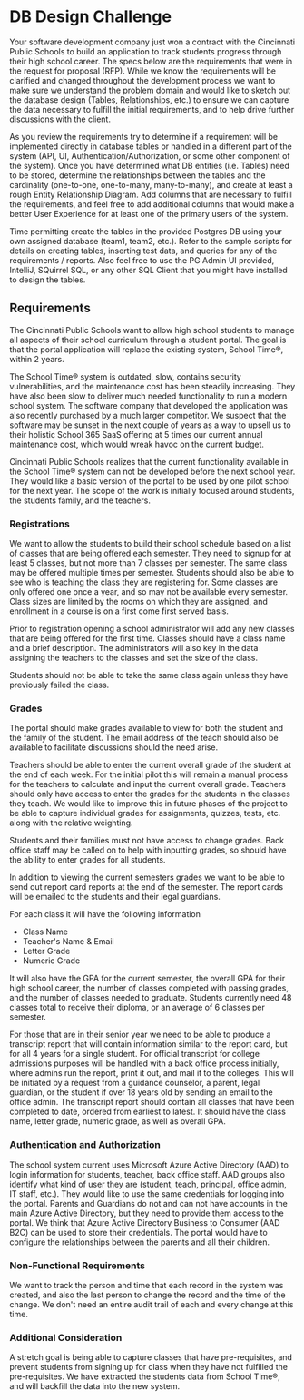 # DB Design Challenge
Your software development company just won a contract with the Cincinnati Public Schools to build an application to track students progress through their high school career. The specs below are the requirements that were in the request for proposal (RFP). While we know the requirements will be clarified and changed throughout the development process we want to make sure we understand the problem domain and would like to sketch out the database design (Tables, Relationships, etc.) to ensure we can capture the data necessary to fulfill the initial requirements, and to help drive further discussions with the client.
 
As you review the requirements try to determine if a requirement will be implemented directly in database tables or handled in a different part of the system (API, UI, Authentication/Authorization, or some other component of the system). Once you have determined what DB entities (i.e. Tables) need to be stored, determine the relationships between the tables and the cardinality (one-to-one, one-to-many, many-to-many), and create at least a rough Entity Relationship Diagram. Add columns that are necessary to fulfill the requirements, and feel free to add additional columns that would make a better User Experience for at least one of the primary users of the system.
 
Time permitting create the tables in the provided Postgres DB using your own assigned database (team1, team2, etc.). Refer to the sample scripts for details on creating tables, inserting test data, and queries for any of the requirements / reports. Also feel free to use the PG Admin UI provided, IntelliJ, SQuirrel SQL, or any other SQL Client that you might have installed to design the tables.
 
## Requirements
The Cincinnati Public Schools want to allow high school students to manage all aspects of their school curriculum through a student portal. The goal is that the portal application will replace the existing system, School Time®, within 2 years.
 
The School Time® system is outdated, slow, contains security vulnerabilities, and the maintenance cost has been steadily increasing. They have also been slow to deliver much needed functionality to run a modern school system. The software company that developed the application was also recently purchased by a much larger competitor. We suspect that the software may be sunset in the next couple of years as a way to upsell us to their holistic School 365 SaaS offering at 5 times our current annual maintenance cost, which would wreak havoc on the current budget.
 
Cincinnati Public Schools realizes that the current functionality available in the School Time® system can not be developed before the next school year. They would like a basic version of the portal to be used by one pilot school for the next year. The scope of the work is initially focused around students, the students family, and the teachers.
 
### Registrations
We want to allow the students to build their school schedule based on a list of classes that are being offered each semester. They need to signup for at least 5 classes, but not more than 7 classes per semester. The same class may be offered multiple times per semester. Students should also be able to see who is teaching the class they are registering for. Some classes are only offered one once a year, and so may not be available every semester. Class sizes are limited by the rooms on which they are assigned, and enrollment in a course is on a first come first served basis.
 
Prior to registration opening a school administrator will add any new classes that are being offered for the first time. Classes should have a class name and a brief description. The administrators will also key in the data assigning the teachers to the classes and set the size of the class.
 
Students should not be able to take the same class again unless they have previously failed the class.
 
### Grades
The portal should make grades available to view for both the student and the family of the student. The email address of the teach should also be available to facilitate discussions should the need arise.
 
Teachers should be able to enter the current overall grade of the student at the end of each week. For the initial pilot this will remain a manual process for the teachers to calculate and input the current overall grade. Teachers should only have access to enter the grades for the students in the classes they teach. We would like to improve this in future phases of the project to be able to capture individual grades for assignments, quizzes, tests, etc. along with the relative weighting.
 
Students and their families must not have access to change grades. Back office staff may be called on to help with inputting grades, so should have the ability to enter grades for all students.
 
In addition to viewing the current semesters grades we want to be able to send out report card reports at the end of the semester. The report cards will be emailed to the students and their legal guardians.
 
For each class it will have the following information
* Class Name
* Teacher's Name & Email
* Letter Grade
* Numeric Grade
 
It will also have the GPA for the current semester, the overall GPA for their high school career, the number of classes completed with passing grades, and the number of classes needed to graduate. Students currently need 48 classes total to receive their diploma, or an average of 6 classes per semester.
 
For those that are in their senior year we need to be able to produce a transcript report that will contain information similar to the report card, but for all 4 years for a single student. For official transcript for college admissions purposes will be handled with a back office process initially, where admins run the report, print it out, and mail it to the colleges. This will be initiated by a request from a guidance counselor, a parent, legal guardian, or the student if over 18 years old by sending an email to the office admin. The transcript report should contain all classes that have been completed to date, ordered from earliest to latest. It should have the class name, letter grade, numeric grade, as well as overall GPA.
 
### Authentication and Authorization
The school system current uses Microsoft Azure Active Directory (AAD) to login information for students, teacher, back office staff. AAD groups also identify what kind of user they are (student, teach, principal, office admin, IT staff, etc.). They would like to use the same credentials for logging into the portal. Parents and Guardians do not and can not have accounts in the main Azure Active Directory, but they need to provide them access to the portal. We think that Azure Active Directory Business to Consumer (AAD B2C) can be used to store their credentials. The portal would have to configure the relationships between the parents and all their children.
 
### Non-Functional Requirements
We want to track the person and time that each record in the system was created, and also the last person to change the record and the time of the change. We don't need an entire audit trail of each and every change at this time.
 
### Additional Consideration
A stretch goal is being able to capture classes that have pre-requisites, and prevent students from signing up for class when they have not fulfilled the pre-requisites. We have extracted the students data from School Time®, and will backfill the data into the new system.